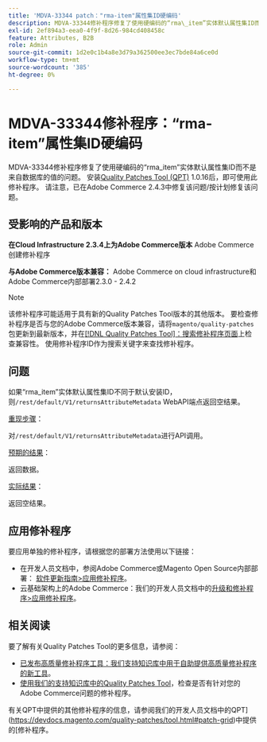 ```yaml
---
title: 'MDVA-33344 patch："rma-item"属性集ID硬编码'
description: MDVA-33344修补程序修复了使用硬编码的“rma\_item”实体默认属性集ID而不是来自数据库的值的问题。 安装[Quality Patches Tool (QPT)](/help/announcements/adobe-commerce-announcements/magento-quality-patches-released-new-tool-to-self-serve-quality-patches.md) 1.0.16后，即可使用此修补程序。 请注意，已在Adobe Commerce 2.4.3中修复该问题/按计划修复该问题。
exl-id: 2ef894a3-eea0-4f9f-8d26-984cd408458c
feature: Attributes, B2B
role: Admin
source-git-commit: 1d2e0c1b4a8e3d79a362500ee3ec7bde84a6ce0d
workflow-type: tm+mt
source-wordcount: '385'
ht-degree: 0%

---
```


# MDVA-33344修补程序：“rma-item”属性集ID硬编码

MDVA-33344修补程序修复了使用硬编码的“rma\_item”实体默认属性集ID而不是来自数据库的值的问题。 安装[Quality Patches Tool (QPT)](/help/announcements/adobe-commerce-announcements/magento-quality-patches-released-new-tool-to-self-serve-quality-patches.md) 1.0.16后，即可使用此修补程序。 请注意，已在Adobe Commerce 2.4.3中修复该问题/按计划修复该问题。

## 受影响的产品和版本

**在Cloud Infrastructure 2.3.4上为Adobe Commerce版本** Adobe Commerce创建修补程序

**与Adobe Commerce版本兼容：** Adobe Commerce on cloud infrastructure和Adobe Commerce内部部署2.3.0 - 2.4.2

>[!NOTE]
>
>该修补程序可能适用于具有新的Quality Patches Tool版本的其他版本。 要检查修补程序是否与您的Adobe Commerce版本兼容，请将`magento/quality-patches`包更新到最新版本，并在[[!DNL Quality Patches Tool]：搜索修补程序页面](https://devdocs.magento.com/quality-patches/tool.html#patch-grid)上检查兼容性。 使用修补程序ID作为搜索关键字来查找修补程序。

## 问题

如果“rma\_item”实体默认属性集ID不同于默认安装ID，则`/rest/default/V1/returnsAttributeMetadata` WebAPI端点返回空结果。

<u>重现步骤</u>：

对`/rest/default/V1/returnsAttributeMetadata`进行API调用。

<u>预期的结果</u>：

返回数据。

<u>实际结果</u>：

返回空结果。

## 应用修补程序

要应用单独的修补程序，请根据您的部署方法使用以下链接：

* 在开发人员文档中，参阅Adobe Commerce或Magento Open Source内部部署： [软件更新指南>应用修补程序](https://devdocs.magento.com/guides/v2.4/comp-mgr/patching/mqp.html)。
* 云基础架构上的Adobe Commerce：我们的开发人员文档中的[升级和修补程序>应用修补程序](https://devdocs.magento.com/cloud/project/project-patch.html)。

## 相关阅读

要了解有关Quality Patches Tool的更多信息，请参阅：

* [已发布高质量修补程序工具：我们支持知识库中用于自助提供高质量修补程序的新工具](/help/announcements/adobe-commerce-announcements/magento-quality-patches-released-new-tool-to-self-serve-quality-patches.md)。
* [使用我们的支持知识库中的Quality Patches Tool](/help/support-tools/patches-available-in-qpt-tool/check-patch-for-magento-issue-with-magento-quality-patches.md)，检查是否有针对您的Adobe Commerce问题的修补程序。

有关QPT中提供的其他修补程序的信息，请参阅我们的开发人员文档中的QPT](https://devdocs.magento.com/quality-patches/tool.html#patch-grid)中提供的[修补程序。
